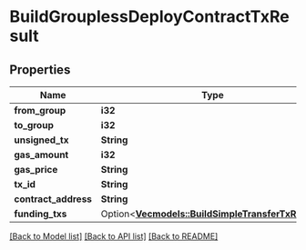 # BuildGrouplessDeployContractTxResult

## Properties

Name | Type | Description | Notes
------------ | ------------- | ------------- | -------------
**from_group** | **i32** |  | 
**to_group** | **i32** |  | 
**unsigned_tx** | **String** |  | 
**gas_amount** | **i32** |  | 
**gas_price** | **String** |  | 
**tx_id** | **String** |  | 
**contract_address** | **String** |  | 
**funding_txs** | Option<[**Vec<models::BuildSimpleTransferTxResult>**](BuildSimpleTransferTxResult.md)> |  | [optional]

[[Back to Model list]](../README.md#documentation-for-models) [[Back to API list]](../README.md#documentation-for-api-endpoints) [[Back to README]](../README.md)


